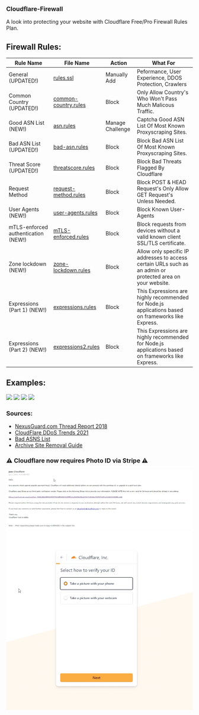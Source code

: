### Cloudflare-Firewall

A look into protecting your website with Cloudflare Free/Pro Firewall Rules Plan.

## Firewall Rules: 

Rule Name | File Name | Action | What For
---- | ---- | ---- | ----
General (UPDATED!) | [rules.ssl](./rules.ssl) | Manually Add | Peformance, User Experience, DDOS Protection, Crawlers<br>
Common Country (UPDATED!) | [common-country.rules](./common-country.rules) | Block | Only Allow Country's Who Won't Pass Much Malicous Traffic.<br>
Good ASN List (NEW!) | [asn.rules](./asn.rules) | Manage Challenge | Captcha Good ASN List Of Most Known Proxyscraping Sites.<br>
Bad ASN List (UPDATED!) | [bad-asn.rules](./bad-asn.rules) | Block | Block Bad ASN List Of Most Known Proxyscraping Sites.<br>
Threat Score (UPDATED!) | [threatscore.rules](./threatscore.rules) | Block | Block Bad Threats Flagged By Cloudflare<br>
Request Method | [request-method.rules](./request-method.rules) | Block | Block POST & HEAD Request's Only Allow GET Request's Unless Needed.<br>
User Agents (NEW!) | [user-agents.rules](./user-agents.rules) | Block | Block Known User-Agents <br>
mTLS-enforced authentication (NEW!) | [mTLS-enforced.rules](./mTLS-enforced.rules) | Block | Block requests from devices without a valid known client SSL/TLS certificate. <br>
Zone lockdown (NEW!) | [zone-lockdown.rules](./zone-lockdown.rules) | Block | Allow only specific IP addresses to access certain URLs such as an admin or protected area on your website. <br>
Expressions (Part 1) (NEW!) | [expressions.rules](./expressions.rules) | Block | This Expressions are highly recommended for Node.js applications based on frameworks like Express. <br>
Expressions (Part 2) (NEW!) | [expressions2.rules](./expressions2.rules) | Block | This Expressions are highly recommended for Node.js applications based on frameworks like Express. <br>

## Examples: 
![](https://media.discordapp.net/attachments/819747919581675530/829677841292460042/unknown.png) 
![](https://media.discordapp.net/attachments/819747919581675530/829678093706592276/unknown.png) 
![](https://media.discordapp.net/attachments/819747919581675530/829678478278000650/unknown.png) 
![](https://media.discordapp.net/attachments/819747919581675530/829678903131897906/unknown.png) 

### Sources:

-   [NexusGuard.com Thread Report 2018](https://www.nexusguard.com/hubfs/2019%20PTC/Nexusguard_Q3%202018%20Threat%20Report.pdf)
-   [CloudFlare DDoS Trends 2021](https://blog.cloudflare.com/ddos-attack-trends-for-2021-q2/)
-   [Bad ASNS List](https://github.com/brianhama/bad-asn-list/blob/master/bad-asn-list.csv)
-   [Archive Site Removal Guide](https://blog.reputationx.com/block-wayback-machine)

### ⚠️ Cloudflare now requires Photo ID via Stripe ⚠️
![](screenshots/1.jpg)
![](screenshots/2.jpg)
